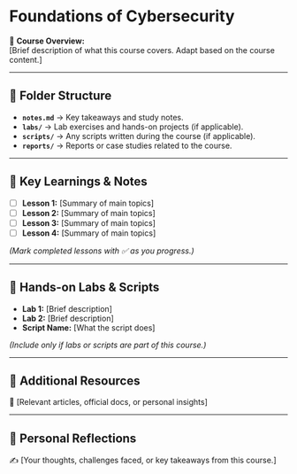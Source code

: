 # Foundations of Cybersecurity

📖 **Course Overview:**  
[Brief description of what this course covers. Adapt based on the course content.]  

---

## 📂 Folder Structure  
- **`notes.md`** → Key takeaways and study notes.  
- **`labs/`** → Lab exercises and hands-on projects (if applicable).  
- **`scripts/`** → Any scripts written during the course (if applicable).  
- **`reports/`** → Reports or case studies related to the course.  

---

## 📝 **Key Learnings & Notes**  
- [ ] **Lesson 1:** [Summary of main topics]  
- [ ] **Lesson 2:** [Summary of main topics]  
- [ ] **Lesson 3:** [Summary of main topics]  
- [ ] **Lesson 4:** [Summary of main topics]  

*(Mark completed lessons with ✅ as you progress.)*  

---

## 🔧 **Hands-on Labs & Scripts**  
- **Lab 1:** [Brief description]  
- **Lab 2:** [Brief description]  
- **Script Name:** [What the script does]  

*(Include only if labs or scripts are part of this course.)*  

---

## 📌 **Additional Resources**  
🔗 [Relevant articles, official docs, or personal insights]  

---

## 🎯 **Personal Reflections**  
✍️ [Your thoughts, challenges faced, or key takeaways from this course.]  
